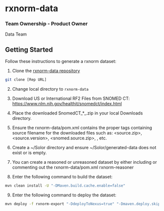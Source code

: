 # rxnorm-data

### Team Ownership - Product Owner
Data Team

## Getting Started

Follow these instructions to generate a rxnorm dataset:

1. Clone the [rxnorm-data repository](https://github.com/ikmdev/rxnorm-data)

```bash
git clone [Rep URL]
```

2. Change local directory to `rxnorm-data`

3. Download US or International RF2 Files from SNOMED CT: https://www.nlm.nih.gov/healthit/snomedct/index.html

4. Place the downloaded SnomedCT_*_.zip in your local Downloads directory.

5. Ensure the rxnorm-data/pom.xml contains the proper tags containing source filename for the downloaded files such as:
   <source.zip>, <source.version>, <snomed.source.zip>, <starterSet>, etc.

6. Create a ~/Solor directory and ensure ~/Solor/generated-data does not exist or is empty.

7. You can create a reasoned or unreasoned dataset by either including or commenting out the rxnorm-data/pom.xml <module>rxnorm-reasoner</module>

8. Enter the following command to build the dataset:

```bash
mvn clean install -U "-DMaven.build.cache.enable=false"
```

9. Enter the following command to deploy the dataset:

```bash
mvn deploy -f rxnorm-export "-DdeployToNexus=true" "-Dmaven.deploy.skip=true" "-Dmaven.build.cache.enabled=false"
```

